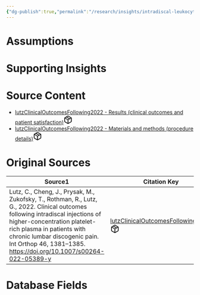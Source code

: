 ```yaml
---
{"dg-publish":true,"permalink":"/research/insights/intradiscal-leukocyte-rich-10-x-prp-is-successful-in-70-of-patients/"}
---
```


# Assumptions
<div><ul class="dataview list-view-ul"></ul></div>

# Supporting Insights
<div><ul class="dataview list-view-ul"></ul></div>

# Source Content
<div><ul class="dataview list-view-ul"><li><span><a data-tooltip-position="top" aria-label="Research/Source Content/lutzClinicalOutcomesFollowing2022 - Results (clinical outcomes and patient satisfaction).md" data-href="Research/Source Content/lutzClinicalOutcomesFollowing2022 - Results (clinical outcomes and patient satisfaction).md" href="Research/Source Content/lutzClinicalOutcomesFollowing2022 - Results (clinical outcomes and patient satisfaction).md" class="internal-link" target="_blank" rel="noopener" fileclass-name="Research Links">lutzClinicalOutcomesFollowing2022 - Results (clinical outcomes and patient satisfaction)</a><a class="metadata-menu fileclass-icon"><svg xmlns="http://www.w3.org/2000/svg" width="24" height="24" viewBox="0 0 24 24" fill="none" stroke="currentColor" stroke-width="2" stroke-linecap="round" stroke-linejoin="round" class="svg-icon lucide-package"><path d="m7.5 4.27 9 5.15"></path><path d="M21 8a2 2 0 0 0-1-1.73l-7-4a2 2 0 0 0-2 0l-7 4A2 2 0 0 0 3 8v8a2 2 0 0 0 1 1.73l7 4a2 2 0 0 0 2 0l7-4A2 2 0 0 0 21 16Z"></path><path d="m3.3 7 8.7 5 8.7-5"></path><path d="M12 22V12"></path></svg></a></span></li><li><span><a data-tooltip-position="top" aria-label="Research/Source Content/lutzClinicalOutcomesFollowing2022 - Materials and methods (procedure details).md" data-href="Research/Source Content/lutzClinicalOutcomesFollowing2022 - Materials and methods (procedure details).md" href="Research/Source Content/lutzClinicalOutcomesFollowing2022 - Materials and methods (procedure details).md" class="internal-link" target="_blank" rel="noopener" fileclass-name="Research Links">lutzClinicalOutcomesFollowing2022 - Materials and methods (procedure details)</a><a class="metadata-menu fileclass-icon"><svg xmlns="http://www.w3.org/2000/svg" width="24" height="24" viewBox="0 0 24 24" fill="none" stroke="currentColor" stroke-width="2" stroke-linecap="round" stroke-linejoin="round" class="svg-icon lucide-package"><path d="m7.5 4.27 9 5.15"></path><path d="M21 8a2 2 0 0 0-1-1.73l-7-4a2 2 0 0 0-2 0l-7 4A2 2 0 0 0 3 8v8a2 2 0 0 0 1 1.73l7 4a2 2 0 0 0 2 0l7-4A2 2 0 0 0 21 16Z"></path><path d="m3.3 7 8.7 5 8.7-5"></path><path d="M12 22V12"></path></svg></a></span></li></ul></div>

# Original Sources
<div><table class="dataview table-view-table"><thead class="table-view-thead"><tr class="table-view-tr-header"><th class="table-view-th"><span>Source</span><span class="dataview small-text">1</span></th><th class="table-view-th"><span>Citation Key</span></th></tr></thead><tbody class="table-view-tbody"><tr><td><span>Lutz, C., Cheng, J., Prysak, M., Zukofsky, T., Rothman, R., Lutz, G., 2022. Clinical outcomes following intradiscal injections of higher-concentration platelet-rich plasma in patients with chronic lumbar discogenic pain. Int Orthop 46, 1381–1385. <a rel="noopener" class="external-link" href="https://doi.org/10.1007/s00264-022-05389-y" target="_blank">https://doi.org/10.1007/s00264-022-05389-y</a></span></td><td><span><a data-tooltip-position="top" aria-label="Research/Evidence Sources/lutzClinicalOutcomesFollowing2022.md" data-href="Research/Evidence Sources/lutzClinicalOutcomesFollowing2022.md" href="Research/Evidence Sources/lutzClinicalOutcomesFollowing2022.md" class="internal-link" target="_blank" rel="noopener" fileclass-name="Research Links">lutzClinicalOutcomesFollowing2022</a><a class="metadata-menu fileclass-icon"><svg xmlns="http://www.w3.org/2000/svg" width="24" height="24" viewBox="0 0 24 24" fill="none" stroke="currentColor" stroke-width="2" stroke-linecap="round" stroke-linejoin="round" class="svg-icon lucide-package"><path d="m7.5 4.27 9 5.15"></path><path d="M21 8a2 2 0 0 0-1-1.73l-7-4a2 2 0 0 0-2 0l-7 4A2 2 0 0 0 3 8v8a2 2 0 0 0 1 1.73l7 4a2 2 0 0 0 2 0l7-4A2 2 0 0 0 21 16Z"></path><path d="m3.3 7 8.7 5 8.7-5"></path><path d="M12 22V12"></path></svg></a></span></td></tr></tbody></table></div>

# Database Fields